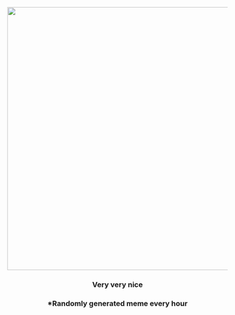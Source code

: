 <p align="center">
        <img src="https://i.redd.it/7hoca39cdt391.jpg" width="600" height="600">
        </p>
        <h3 align="center">Very very nice</h3>
        <h3 align="center">*Randomly generated meme every hour</h3>
    
